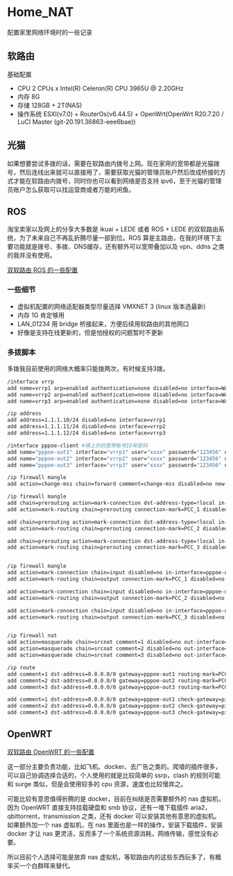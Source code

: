 # Home_NAT
配置家里网络环境时的一些记录

## 软路由
基础配置
- CPU 2 CPUs x Intel(R) Celeron(R) CPU 3965U @ 2.20GHz
- 内存 8G
- 存储 128GB + 2T(NAS)
- 操作系统 ESXI(v7.0) + RouterOs(v6.44.5) + OpenWrt(OpenWrt R20.7.20 / LuCI Master (git-20.191.36863-eee6bae)) 

## 光猫
如果想要尝试多拨的话，需要在软路由内拨号上网。现在家用的宽带都是光猫拨号，然后连线出来就可以直接用了，需要获取光猫的管理员账户然后改成桥接的方式才能在软路由内拨号，同时你也可以看到网络是否支持 ipv6，至于光猫的管理员账户怎么获取可以找运营商或者万能的闲鱼。

## ROS
淘宝卖家以及网上的分享大多数是 ikuai + LEDE 或者 ROS + LEDE 的双软路由系统，为了未来自己不再乱折腾尽量一部到位。ROS 算是主路由，在我的环境下主要功能就是拨号、多拨、DNS缓存，还有额外可以宽带叠加以及 vpn、ddns 之类的我并没有使用。

[双软路由 ROS 的一些配置](https://www.youtube.com/watch?v=mkJxDSMPlPU&t=46s)
### 一些细节
- 虚拟机配置的网络适配器类型尽量选择 VMXNET 3 (linux 版本选最新)
- 内存 1G 肯定够用
- LAN_01234 用 bridge 桥接起来，方便后续用软路由的其他网口
- 好像是支持在线更新的，但是怕授权的问题暂时不更新

### 多拨脚本
多拨我目前使用的网络大概率只能拨两次，有时候支持3拨。
```bash
/interface vrrp
add name=vrrp1 arp=enabled authentication=none disabled=no interface=WAN_5 interval=1 mtu=1500 preemption-mode=yes priority=100 vrid=1
add name=vrrp2 arp=enabled authentication=none disabled=no interface=WAN_5 interval=1 mtu=1500 preemption-mode=yes priority=100 vrid=2
add name=vrrp3 arp=enabled authentication=none disabled=no interface=WAN_5 interval=1 mtu=1500 preemption-mode=yes priority=100 vrid=3

/ip address
add address=1.1.1.10/24 disabled=no interface=vrrp1
add address=1.1.1.11/24 disabled=no interface=vrrp2
add address=1.1.1.12/24 disabled=no interface=vrrp3

/interface pppoe-client #填上你的宽带账号ID和密码
add name="pppoe-out1" interface="vrrp1" user="xxxx" password="123456" disabled=no
add name="pppoe-out2" interface="vrrp2" user="xxxx" password="123456" disabled=no
add name="pppoe-out3" interface="vrrp3" user="xxxx" password="123456" disabled=no

/ip firewall mangle
add action=change-mss chain=forward comment=change-mss disabled=no new-mss=1440 protocol=tcp tcp-flags=syn

/ip firewall mangle
add chain=prerouting action=mark-connection dst-address-type=!local in-interface=LAN_0 per-connection-classifier=both-addresses:3/0 new-connection-mark=PCC_1 passthrough=yes comment="PCC1"
add action=mark-routing chain=prerouting connection-mark=PCC_1 disabled=no in-interface=LAN_0 new-routing-mark=PCC_ROUT1 passthrough=yes

add chain=prerouting action=mark-connection dst-address-type=!local in-interface=LAN_0 per-connection-classifier=both-addresses:3/1 new-connection-mark=PCC_2 passthrough=yes comment="PCC2"
add action=mark-routing chain=prerouting connection-mark=PCC_2 disabled=no in-interface=LAN_0 new-routing-mark=PCC_ROUT2 passthrough=yes

add chain=prerouting action=mark-connection dst-address-type=!local in-interface=LAN_0 per-connection-classifier=both-addresses:3/2 new-connection-mark=PCC_3 passthrough=yes comment="PCC3"
add action=mark-routing chain=prerouting connection-mark=PCC_3 disabled=no in-interface=LAN_0 new-routing-mark=PCC_ROUT3 passthrough=yes


/ip firewall mangle
add action=mark-connection chain=input disabled=no in-interface=pppoe-out1 new-connection-mark=PCC_1 passthrough=yes comment="INOUT1"
add action=mark-routing chain=output connection-mark=PCC_1 disabled=no new-routing-mark=PCC_ROUT1 passthrough=yes

add action=mark-connection chain=input disabled=no in-interface=pppoe-out2 new-connection-mark=PCC_2 passthrough=yes comment="INOUT2"
add action=mark-routing chain=output connection-mark=PCC_2 disabled=no new-routing-mark=PCC_ROUT2 passthrough=yes

add action=mark-connection chain=input disabled=no in-interface=pppoe-out3 new-connection-mark=PCC_3 passthrough=yes comment="INOUT3"
add action=mark-routing chain=output connection-mark=PCC_3 disabled=no new-routing-mark=PCC_ROUT3 passthrough=yes


/ip firewall nat
add action=masquerade chain=srcnat comment=1 disabled=no out-interface=pppoe-out1
add action=masquerade chain=srcnat comment=2 disabled=no out-interface=pppoe-out2
add action=masquerade chain=srcnat comment=3 disabled=no out-interface=pppoe-out3

/ip route
add comment=1 dst-address=0.0.0.0/0 gateway=pppoe-out1 routing-mark=PCC_ROUT1 check-gateway=ping disabled=no distance=1
add comment=2 dst-address=0.0.0.0/0 gateway=pppoe-out2 routing-mark=PCC_ROUT2 check-gateway=ping disabled=no distance=1
add comment=3 dst-address=0.0.0.0/0 gateway=pppoe-out3 routing-mark=PCC_ROUT3 check-gateway=ping disabled=no distance=1

add comment=1 dst-address=0.0.0.0/0 gateway=pppoe-out1 check-gateway=ping disabled=no distance=1
add comment=2 dst-address=0.0.0.0/0 gateway=pppoe-out2 check-gateway=ping disabled=no distance=2
add comment=3 dst-address=0.0.0.0/0 gateway=pppoe-out3 check-gateway=ping disabled=no distance=3
```

## OpenWRT
[双软路由 OpenWRT 的一些配置](https://www.youtube.com/watch?v=n0aqV8rbKmE)

这一部分主要负责功能，比如飞机、docker、去广告之类的。爬墙的插件很多，可以自己协调选择合适的，个人使用的就是比较简单的 ssrp，clash 的规则可能和 surge 类似，但是会使用较多的 cpu 资源，速度也比较慢弃之。

可能比较有意思值得折腾的是 docker，目前在纠结是否需要额外的 nas 虚拟机，因为 OpenWRT 直接支持挂载硬盘和 smb 协议，还有一堆下载插件 aria2，qbittorrent，transmission 之类，还有 docker 可以安装其他有意思的虚拟机。如果额外加一个 nas 虚拟机，在 nas 里面也是一样的操作，安装下载插件，安装 docker 才让 nas 更灵活，反而多了一个系统资源消耗，网络传输，感觉没有必要。

所以目前个人选择可能是放弃 nas 虚拟机，等软路由内的这些东西玩多了，有概率买一个白群晖来替代。
